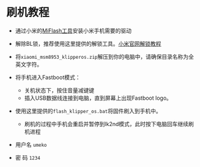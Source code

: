# 刷机教程
- 通过小米的[MiFlash工具](https://cdn.alsgp0.fds.api.mi-img.com/micomm/MiFlash2020-3-14-0.rar)安装小米手机需要的驱动
- 解除BL锁，推荐使用这里提供的解锁工具。[小米官网解锁教程](https://www.miui.com/unlock/index.html)
- 将`xiaomi_msm8953_klipperos.zip`解压到你的电脑中，请确保目录名称为全英文字符。
- 将手机进入Fastboot模式：
    - 关机状态下，按住音量减键键
    - 插入USB数据线连接到电脑，直到屏幕上出现Fastboot logo。
- 使用这里提供的`flash_klipper_os.bat`将固件刷入到手机中。
    - 刷机的过程中手机会重启并暂停到lk2nd模式，此时按下电脑回车继续刷机进程

- 用户名 `umeko`
- 密  码 `1234`
